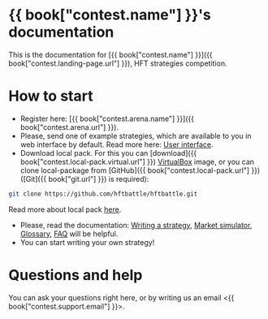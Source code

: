# {{ book["contest.name"] }}'s documentation

This is the documentation for [{{ book["contest.name"] }}]({{ book["contest.landing-page.url"] }}), HFT strategies competition.

# How to start

- Register here: [{{ book["contest.arena.name"] }}]({{ book["contest.arena.url"] }}).
- Please, send one of example strategies, which are available to you in web interface by default.
Read more here: [User interface](interface/README.md).
- Download local pack.
For this you can [download]({{ book["contest.local-pack.virtual.url"] }}) [VirtualBox]({{book["virtualbox.url"]}}) image, or you can clone local-package from [GitHub]({{ book["contest.local-pack.url"] }}) ([Git]({{ book["git.url"] }}) is required):

```bash
git clone https://github.com/hftbattle/hftbattle.git
```

Read more about local pack [here](local-pack/README.md).
- Please, read the documentation: [Writing a strategy](strategy/README.md), [Market simulator](simulator/README.md), [Glossary](terms.md), [FAQ](FAQ.md) will be helpful.
- You can start writing your own strategy!

# Questions and help

You can ask your questions right here, or by writing us an email <{{ book["contest.support.email"] }}>.
